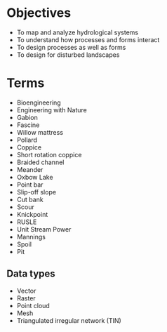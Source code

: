 # Objectives
* To map and analyze hydrological systems
* To understand how processes and forms interact
* To design processes as well as forms
* To design for disturbed landscapes

# Terms
* Bioengineering
* Engineering with Nature
* Gabion
* Fascine
* Willow mattress
* Pollard
* Coppice
* Short rotation coppice
* Braided channel
* Meander
* Oxbow Lake
* Point bar
* Slip-off slope
* Cut bank
* Scour
* Knickpoint
* RUSLE
* Unit Stream Power
* Mannings
* Spoil
* Pit

## Data types
* Vector
* Raster
* Point cloud
* Mesh
* Triangulated irregular network (TIN)
